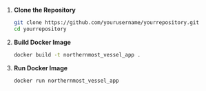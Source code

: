 1. **Clone the Repository**
   ```bash
   git clone https://github.com/yourusername/yourrepository.git
   cd yourrepository
2. **Build Docker Image**
   ```bash
   docker build -t northernmost_vessel_app .
3. **Run Docker Image**
    ```bash
   docker run northernmost_vessel_app